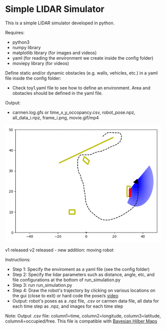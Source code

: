 # Simple LIDAR Simulator

This is a simple LIDAR simulator developed in python. 

Requires:
 - python3
 - numpy library
 - matplotlib library (for images and videos)
 - yaml (for reading the environment we create inside the config folder)
 - moviepy library (for videos) 

Define static and/or dynamic obstacles (e.g. walls, vehicles, etc.) in a yaml file inside the config folder:
 - Check toy1.yaml file to see how to define an environment. Area and obstacles should be defined in the yaml file.


Output:
 - carmen.log.gfs or time_x_y_occopancy.csv, robot_pose.npz, all_data_i.npz, frame_i.png, movie.gif/mp4

<img src="outputs/toy1_setting1/toy1_setting1.gif" width="600">

v1 released
v2 released - new addition: moving robot 

Instructions:
- Step 1: Specify the enviroment as a yaml file (see the config folder)
- Step 2: Specify the lidar parameters such as distance, angle, etc, and file configurations at the bottom of run_simulation.py
- Step 3: run run_simulation.py
- Step 4: Draw the robot's trajectory by clicking on various locations on the gui (close to exit) or hard code the pose/s [video](https://youtu.be/bhd1EDYTIiw)
- Output: robot's poses as a .npz file, .csv or carmen data file, all data for each time step as .npz, and images for each time step

Note: Output .csv file: column1=time, column2=longitude, column3=latitude, column4=occupied/free. This file is compatible with [Bayesian Hilber Maps](https://github.com/RansML/Bayesian_Hilbert_Maps)
